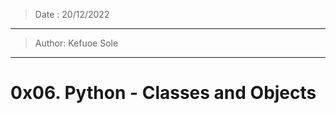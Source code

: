 > Date : 20/12/2022
------------------------------------
> Author: Kefuoe Sole
------------------------------------
# 0x06. Python - Classes and Objects
